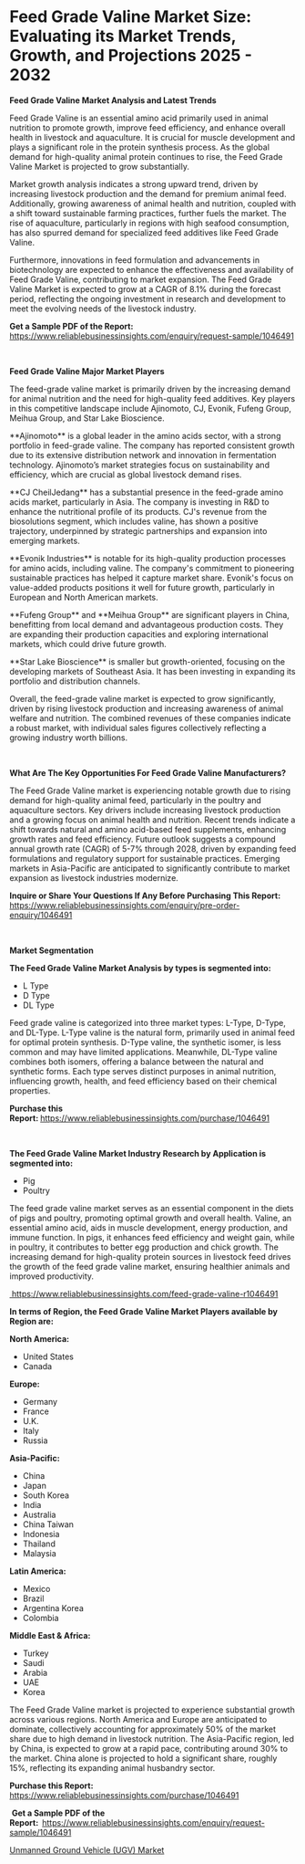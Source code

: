 <p><h1>Feed Grade Valine Market Size: Evaluating its Market Trends, Growth, and Projections 2025 - 2032</h1></p><p><strong>Feed Grade Valine Market Analysis and Latest Trends</strong></p>
<p><p>Feed Grade Valine is an essential amino acid primarily used in animal nutrition to promote growth, improve feed efficiency, and enhance overall health in livestock and aquaculture. It is crucial for muscle development and plays a significant role in the protein synthesis process. As the global demand for high-quality animal protein continues to rise, the Feed Grade Valine Market is projected to grow substantially.</p><p>Market growth analysis indicates a strong upward trend, driven by increasing livestock production and the demand for premium animal feed. Additionally, growing awareness of animal health and nutrition, coupled with a shift toward sustainable farming practices, further fuels the market. The rise of aquaculture, particularly in regions with high seafood consumption, has also spurred demand for specialized feed additives like Feed Grade Valine.</p><p>Furthermore, innovations in feed formulation and advancements in biotechnology are expected to enhance the effectiveness and availability of Feed Grade Valine, contributing to market expansion. The Feed Grade Valine Market is expected to grow at a CAGR of 8.1% during the forecast period, reflecting the ongoing investment in research and development to meet the evolving needs of the livestock industry.</p></p>
<p><strong>Get a Sample PDF of the Report:&nbsp;</strong> <a href="https://www.reliablebusinessinsights.com/enquiry/request-sample/1046491?utm_campaign=3148&utm_medium=2&utm_source=Github&utm_content=ia&utm_term=22032025&utm_id=feed-grade-valine">https://www.reliablebusinessinsights.com/enquiry/request-sample/1046491</a></p>
<p>&nbsp;</p>
<p><strong>Feed Grade Valine Major Market Players</strong></p>
<p><p>The feed-grade valine market is primarily driven by the increasing demand for animal nutrition and the need for high-quality feed additives. Key players in this competitive landscape include Ajinomoto, CJ, Evonik, Fufeng Group, Meihua Group, and Star Lake Bioscience.</p><p>**Ajinomoto** is a global leader in the amino acids sector, with a strong portfolio in feed-grade valine. The company has reported consistent growth due to its extensive distribution network and innovation in fermentation technology. Ajinomoto’s market strategies focus on sustainability and efficiency, which are crucial as global livestock demand rises.</p><p>**CJ CheilJedang** has a substantial presence in the feed-grade amino acids market, particularly in Asia. The company is investing in R&D to enhance the nutritional profile of its products. CJ's revenue from the biosolutions segment, which includes valine, has shown a positive trajectory, underpinned by strategic partnerships and expansion into emerging markets.</p><p>**Evonik Industries** is notable for its high-quality production processes for amino acids, including valine. The company's commitment to pioneering sustainable practices has helped it capture market share. Evonik's focus on value-added products positions it well for future growth, particularly in European and North American markets.</p><p>**Fufeng Group** and **Meihua Group** are significant players in China, benefitting from local demand and advantageous production costs. They are expanding their production capacities and exploring international markets, which could drive future growth.</p><p>**Star Lake Bioscience** is smaller but growth-oriented, focusing on the developing markets of Southeast Asia. It has been investing in expanding its portfolio and distribution channels.</p><p>Overall, the feed-grade valine market is expected to grow significantly, driven by rising livestock production and increasing awareness of animal welfare and nutrition. The combined revenues of these companies indicate a robust market, with individual sales figures collectively reflecting a growing industry worth billions.</p></p>
<p>&nbsp;</p>
<p><strong>What Are The Key Opportunities For Feed Grade Valine Manufacturers?</strong></p>
<p><p>The Feed Grade Valine market is experiencing notable growth due to rising demand for high-quality animal feed, particularly in the poultry and aquaculture sectors. Key drivers include increasing livestock production and a growing focus on animal health and nutrition. Recent trends indicate a shift towards natural and amino acid-based feed supplements, enhancing growth rates and feed efficiency. Future outlook suggests a compound annual growth rate (CAGR) of 5-7% through 2028, driven by expanding feed formulations and regulatory support for sustainable practices. Emerging markets in Asia-Pacific are anticipated to significantly contribute to market expansion as livestock industries modernize.</p></p>
<p><strong>Inquire or Share Your Questions If Any Before Purchasing This Report:</strong> <a href="https://www.reliablebusinessinsights.com/enquiry/pre-order-enquiry/1046491?utm_campaign=3148&utm_medium=2&utm_source=Github&utm_content=ia&utm_term=22032025&utm_id=feed-grade-valine">https://www.reliablebusinessinsights.com/enquiry/pre-order-enquiry/1046491</a></p>
<p>&nbsp;</p>
<p><strong>Market Segmentation</strong></p>
<p><strong>The Feed Grade Valine Market Analysis by types is segmented into:</strong></p>
<p><ul><li>L Type</li><li>D Type</li><li>DL Type</li></ul></p>
<p><p>Feed grade valine is categorized into three market types: L-Type, D-Type, and DL-Type. L-Type valine is the natural form, primarily used in animal feed for optimal protein synthesis. D-Type valine, the synthetic isomer, is less common and may have limited applications. Meanwhile, DL-Type valine combines both isomers, offering a balance between the natural and synthetic forms. Each type serves distinct purposes in animal nutrition, influencing growth, health, and feed efficiency based on their chemical properties.</p></p>
<p><strong>Purchase this Report:&nbsp;</strong><a href="https://www.reliablebusinessinsights.com/purchase/1046491?utm_campaign=3148&utm_medium=2&utm_source=Github&utm_content=ia&utm_term=22032025&utm_id=feed-grade-valine">https://www.reliablebusinessinsights.com/purchase/1046491</a></p>
<p>&nbsp;</p>
<p><strong>The Feed Grade Valine Market Industry Research by Application is segmented into:</strong></p>
<p><ul><li>Pig</li><li>Poultry</li></ul></p>
<p><p>The feed grade valine market serves as an essential component in the diets of pigs and poultry, promoting optimal growth and overall health. Valine, an essential amino acid, aids in muscle development, energy production, and immune function. In pigs, it enhances feed efficiency and weight gain, while in poultry, it contributes to better egg production and chick growth. The increasing demand for high-quality protein sources in livestock feed drives the growth of the feed grade valine market, ensuring healthier animals and improved productivity.</p></p>
<p><a href="https://www.reliablebusinessinsights.com/feed-grade-valine-r1046491?utm_campaign=3148&utm_medium=2&utm_source=Github&utm_content=ia&utm_term=22032025&utm_id=feed-grade-valine">&nbsp;https://www.reliablebusinessinsights.com/feed-grade-valine-r1046491</a></p>
<p><strong>In terms of Region, the Feed Grade Valine Market Players available by Region are:</strong></p>
<p>
    <p> <strong> North America: </strong>
        <ul>
            <li>United States</li>
            <li>Canada</li>
        </ul>
        </p> 
    <p> <strong> Europe: </strong>
        <ul>
            <li>Germany</li>
            <li>France</li>
            <li>U.K.</li>
            <li>Italy</li>
            <li>Russia</li>
        </ul>
        </p> 
    <p> <strong> Asia-Pacific: </strong>
        <ul>
            <li>China</li>
            <li>Japan</li>
            <li>South Korea</li>
            <li>India</li>
            <li>Australia</li>
            <li>China Taiwan</li>
            <li>Indonesia</li>
            <li>Thailand</li>
            <li>Malaysia</li>
        </ul>
        </p> 
    <p> <strong> Latin America: </strong>
        <ul>
            <li>Mexico</li>
            <li>Brazil</li>
            <li>Argentina Korea</li>
            <li>Colombia</li>
        </ul>
        </p> 
    <p> <strong> Middle East & Africa: </strong>
        <ul>
            <li>Turkey</li>
            <li>Saudi</li>
            <li>Arabia</li>
            <li>UAE</li>
            <li>Korea</li>
        </ul>
    </p>
    </p>
<p><p>The Feed Grade Valine market is projected to experience substantial growth across various regions. North America and Europe are anticipated to dominate, collectively accounting for approximately 50% of the market share due to high demand in livestock nutrition. The Asia-Pacific region, led by China, is expected to grow at a rapid pace, contributing around 30% to the market. China alone is projected to hold a significant share, roughly 15%, reflecting its expanding animal husbandry sector.</p></p>
<p><strong>Purchase this Report: </strong><a href="https://www.reliablebusinessinsights.com/purchase/1046491?utm_campaign=3148&utm_medium=2&utm_source=Github&utm_content=ia&utm_term=22032025&utm_id=feed-grade-valine">https://www.reliablebusinessinsights.com/purchase/1046491</a></p>
<p>&nbsp;<strong>Get a Sample PDF of the Report:&nbsp;&nbsp;</strong><a href="https://www.reliablebusinessinsights.com/enquiry/request-sample/1046491?utm_campaign=3148&utm_medium=2&utm_source=Github&utm_content=ia&utm_term=22032025&utm_id=feed-grade-valine">https://www.reliablebusinessinsights.com/enquiry/request-sample/1046491</a></p>
<p><strong></strong></p>
<p><p><a href="https://github.com/gunbybeahmg1/Market-Research-Report-List-1/blob/main/unmanned-ground-vehicle-ugv-market.md?utm_campaign=3148&utm_medium=2&utm_source=Github&utm_content=ia&utm_term=22032025&utm_id=feed-grade-valine">Unmanned Ground Vehicle (UGV) Market</a></p></p>